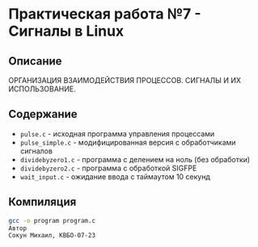 # Практическая работа №7 - Сигналы в Linux

## Описание
ОРГАНИЗАЦИЯ ВЗАИМОДЕЙСТВИЯ ПРОЦЕССОВ. СИГНАЛЫ И ИХ ИСПОЛЬЗОВАНИЕ.

## Содержание
- `pulse.c` - исходная программа управления процессами
- `pulse_simple.c` - модифицированная версия с обработчиками сигналов
- `dividebyzero1.c` - программа с делением на ноль (без обработки)
- `dividebyzero2.c` - программа с обработкой SIGFPE
- `wait_input.c` - ожидание ввода с таймаутом 10 секунд

## Компиляция
```bash
gcc -o program program.c
Автор
Сокун Михаил, КВБО-07-23

